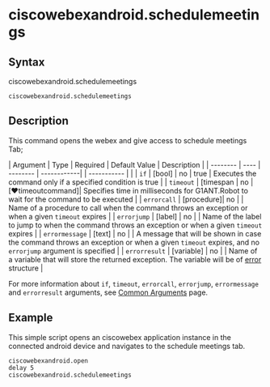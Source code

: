 # ciscowebexandroid.schedulemeetings

## Syntax
ciscowebexandroid.schedulemeetings

```G1ANT
ciscowebexandroid.schedulemeetings
```

## Description

This command opens the webex and give access to schedule meetings Tab;

| Argument | Type | Required | Default Value                                                             | Description |
| -------- | ---- | -------- | ------------|                                                             | -----------  |                                                                              |
| `if`             | [bool]     | no       | true                                                        | Executes the command only if a specified condition is true   |
| `timeout`        | [timespan  | no       | [♥timeoutcommand]| Specifies time in milliseconds for G1ANT.Robot to wait for the command to be executed |
| `errorcall`      | [procedure]| no       |                                                             | Name of a procedure to call when the command throws an exception or when a given `timeout` expires |
| `errorjump`      | [label]    | no       |                                                             | Name of the label to jump to when the command throws an exception or when a given `timeout` expires |
| `errormessage`   | [text]     | no       |                                                             | A message that will be shown in case the command throws an exception or when a given `timeout` expires, and no `errorjump` argument is specified |
| `errorresult`    | [variable] | no       |                                                             | Name of a variable that will store the returned exception. The variable will be of [error](https://manual.g1ant.com/link/G1ANT.Language/G1ANT.Language/Structures/ErrorStructure.md) structure  |

For more information about `if`, `timeout`, `errorcall`, `errorjump`, `errormessage` and `errorresult` arguments, see [Common Arguments](https://manual.g1ant.com/link/G1ANT.Manual/appendices/common-arguments.md) page.

## Example

This simple script opens an ciscowebex application instance in the connected android device and navigates to the schedule meetings tab.

```G1ANT
ciscowebexandroid.open
delay 5
ciscowebexandroid.schedulemeetings


```
